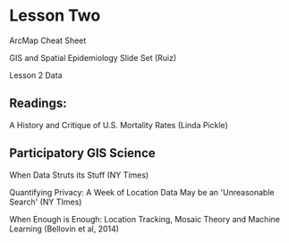 # Lesson Two

ArcMap Cheat Sheet

GIS and Spatial Epidemiology Slide Set (Ruiz)

Lesson 2 Data

## Readings:

A History and Critique of U.S. Mortality Rates (Linda Pickle)

## Participatory GIS Science

When Data Struts its Stuff (NY Times)

Quantifying Privacy: A Week of Location Data May be an 'Unreasonable Search' (NY TImes)

When Enough is Enough: Location Tracking, Mosaic Theory and Machine Learning (Bellovin et al, 2014)
